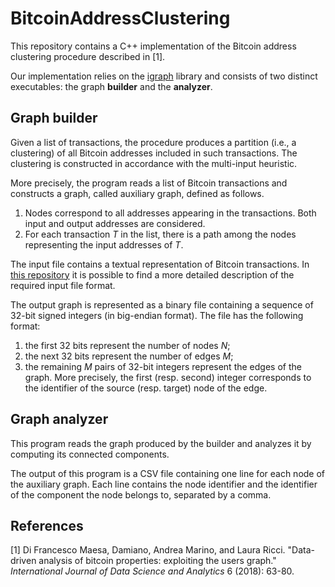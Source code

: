 # BitcoinAddressClustering

This repository contains a C++ implementation of the Bitcoin address clustering procedure described in [1].

Our implementation relies on the <a href="https://igraph.org/">igraph</a> library and consists of two distinct executables: the graph **builder** and the **analyzer**.

## Graph builder

Given a list of transactions, the procedure produces a partition (i.e., a clustering) of all Bitcoin addresses included in such transactions. 
The clustering is constructed in accordance with the multi-input heuristic.

More precisely, the program reads a list of Bitcoin transactions 
and constructs a graph, called auxiliary graph, defined as follows.

1. Nodes correspond to all addresses appearing in the transactions. Both input and output addresses are considered.
2. For each transaction _T_ in the list, there is a path among the nodes representing the input addresses of _T_. 

The input file contains a textual representation of Bitcoin transactions. In <a href="https://zenodo.org/record/7696454#.ZBOmgy9abq0">this repository</a> it is possible to find a more detailed description of the required input file format.

The output graph is represented as a binary file containing a sequence of 32-bit signed integers (in big-endian format). 
The file has the following format:

1. the first 32 bits represent the number of nodes _N_;
2. the next 32 bits represent the number of edges _M_;
3. the remaining _M_ pairs of 32-bit integers represent the edges of the graph. More precisely, the first (resp. second) integer corresponds to the identifier of the source (resp. target) node of the edge.

## Graph analyzer

This program reads the graph produced by the builder and analyzes it by computing its connected components. 

The output of this program is a CSV file containing one line for each node of the auxiliary graph. Each line contains the node identifier and the identifier of the component the node belongs to, separated by a comma.

## References

[1] Di Francesco Maesa, Damiano, Andrea Marino, and Laura Ricci. "Data-driven analysis of bitcoin properties: exploiting the users graph."
_International Journal of Data Science and Analytics_ 6 (2018): 63-80.
